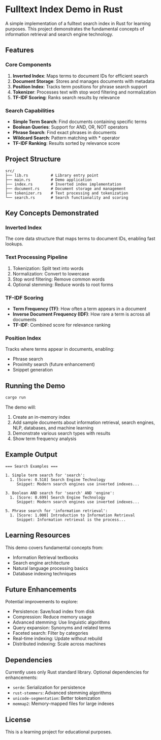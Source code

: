 # Fulltext Index Demo in Rust

A simple implementation of a fulltext search index in Rust for learning purposes. This project demonstrates the fundamental concepts of information retrieval and search engine technology.

## Features

### Core Components

1. **Inverted Index**: Maps terms to document IDs for efficient search
2. **Document Storage**: Stores and manages documents with metadata
3. **Position Index**: Tracks term positions for phrase search support
4. **Tokenizer**: Processes text with stop word filtering and normalization
5. **TF-IDF Scoring**: Ranks search results by relevance

### Search Capabilities

- **Simple Term Search**: Find documents containing specific terms
- **Boolean Queries**: Support for AND, OR, NOT operators
- **Phrase Search**: Find exact phrases in documents
- **Wildcard Search**: Pattern matching with * operator
- **TF-IDF Ranking**: Results sorted by relevance score

## Project Structure

```
src/
├── lib.rs          # Library entry point
├── main.rs         # Demo application
├── index.rs        # Inverted index implementation
├── document.rs     # Document storage and management
├── tokenizer.rs    # Text processing and tokenization
└── search.rs       # Search functionality and scoring
```

## Key Concepts Demonstrated

### Inverted Index
The core data structure that maps terms to document IDs, enabling fast lookups.

### Text Processing Pipeline
1. Tokenization: Split text into words
2. Normalization: Convert to lowercase
3. Stop word filtering: Remove common words
4. Optional stemming: Reduce words to root forms

### TF-IDF Scoring
- **Term Frequency (TF)**: How often a term appears in a document
- **Inverse Document Frequency (IDF)**: How rare a term is across all documents
- **TF-IDF**: Combined score for relevance ranking

### Position Index
Tracks where terms appear in documents, enabling:
- Phrase search
- Proximity search (future enhancement)
- Snippet generation

## Running the Demo

```bash
cargo run
```

The demo will:
1. Create an in-memory index
2. Add sample documents about information retrieval, search engines, NLP, databases, and machine learning
3. Demonstrate various search types with results
4. Show term frequency analysis

## Example Output

```
=== Search Examples ===

1. Simple term search for 'search':
  1. [Score: 0.518] Search Engine Technology
     Snippet: Modern search engines use inverted indexes...

3. Boolean AND search for 'search' AND 'engine':
  1. [Score: 0.699] Search Engine Technology
     Snippet: Modern search engines use inverted indexes...

5. Phrase search for 'information retrieval':
  1. [Score: 1.000] Introduction to Information Retrieval
     Snippet: Information retrieval is the process...
```

## Learning Resources

This demo covers fundamental concepts from:
- Information Retrieval textbooks
- Search engine architecture
- Natural language processing basics
- Database indexing techniques

## Future Enhancements

Potential improvements to explore:
- Persistence: Save/load index from disk
- Compression: Reduce memory usage
- Advanced stemming: Use linguistic algorithms
- Query expansion: Synonyms and related terms
- Faceted search: Filter by categories
- Real-time indexing: Update without rebuild
- Distributed indexing: Scale across machines

## Dependencies

Currently uses only Rust standard library. Optional dependencies for enhancements:
- `serde`: Serialization for persistence
- `rust-stemmers`: Advanced stemming algorithms
- `unicode-segmentation`: Better tokenization
- `memmap2`: Memory-mapped files for large indexes

## License

This is a learning project for educational purposes.